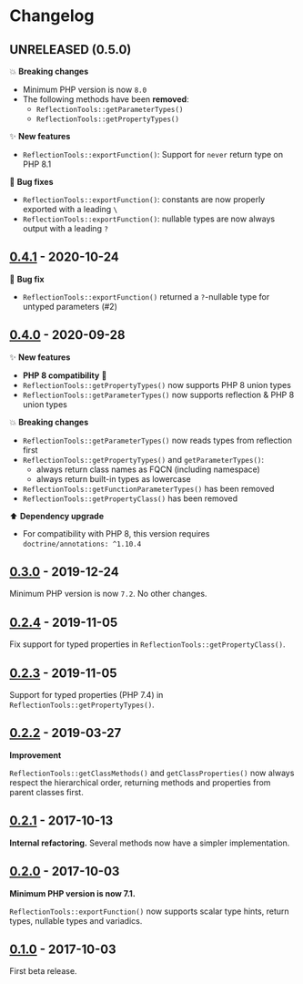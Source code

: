 # Changelog

## UNRELEASED (0.5.0)

💥 **Breaking changes**

- Minimum PHP version is now `8.0`
- The following methods have been **removed**:
  - `ReflectionTools::getParameterTypes()`
  - `ReflectionTools::getPropertyTypes()`

✨ **New features**

- `ReflectionTools::exportFunction()`: Support for `never` return type on PHP 8.1

🐛 **Bug fixes**

- `ReflectionTools::exportFunction()`: constants are now properly exported with a leading `\`
- `ReflectionTools::exportFunction()`: nullable types are now always output with a leading `?`

## [0.4.1](https://github.com/brick/reflection/releases/tag/0.4.1) - 2020-10-24

🐛 **Bug fix**

- `ReflectionTools::exportFunction()` returned a `?`-nullable type for untyped parameters (#2)

## [0.4.0](https://github.com/brick/reflection/releases/tag/0.4.0) - 2020-09-28

✨ **New features**

- **PHP 8 compatibility** 🚀
- `ReflectionTools::getPropertyTypes()` now supports PHP 8 union types
- `ReflectionTools::getParameterTypes()` now supports reflection & PHP 8 union types

💥 **Breaking changes**

- `ReflectionTools::getParameterTypes()` now reads types from reflection first
- `ReflectionTools::getPropertyTypes()` and `getParameterTypes()`:
    - always return class names as FQCN (including namespace)
    - always return built-in types as lowercase
- `ReflectionTools::getFunctionParameterTypes()` has been removed
- `ReflectionTools::getPropertyClass()` has been removed

⬆️ **Dependency upgrade**

- For compatibility with PHP 8, this version requires `doctrine/annotations: ^1.10.4`

## [0.3.0](https://github.com/brick/reflection/releases/tag/0.3.0) - 2019-12-24

Minimum PHP version is now `7.2`. No other changes.

## [0.2.4](https://github.com/brick/reflection/releases/tag/0.2.4) - 2019-11-05

Fix support for typed properties in `ReflectionTools::getPropertyClass()`.

## [0.2.3](https://github.com/brick/reflection/releases/tag/0.2.3) - 2019-11-05

Support for typed properties (PHP 7.4) in `ReflectionTools::getPropertyTypes()`.

## [0.2.2](https://github.com/brick/reflection/releases/tag/0.2.2) - 2019-03-27

**Improvement**

`ReflectionTools::getClassMethods()` and `getClassProperties()` now always respect the hierarchical order, returning methods and properties from parent classes first.

## [0.2.1](https://github.com/brick/reflection/releases/tag/0.2.1) - 2017-10-13

**Internal refactoring.** Several methods now have a simpler implementation.

## [0.2.0](https://github.com/brick/reflection/releases/tag/0.2.0) - 2017-10-03

**Minimum PHP version is now 7.1.**

`ReflectionTools::exportFunction()` now supports scalar type hints, return types, nullable types and variadics.

## [0.1.0](https://github.com/brick/reflection/releases/tag/0.1.0) - 2017-10-03

First beta release.

